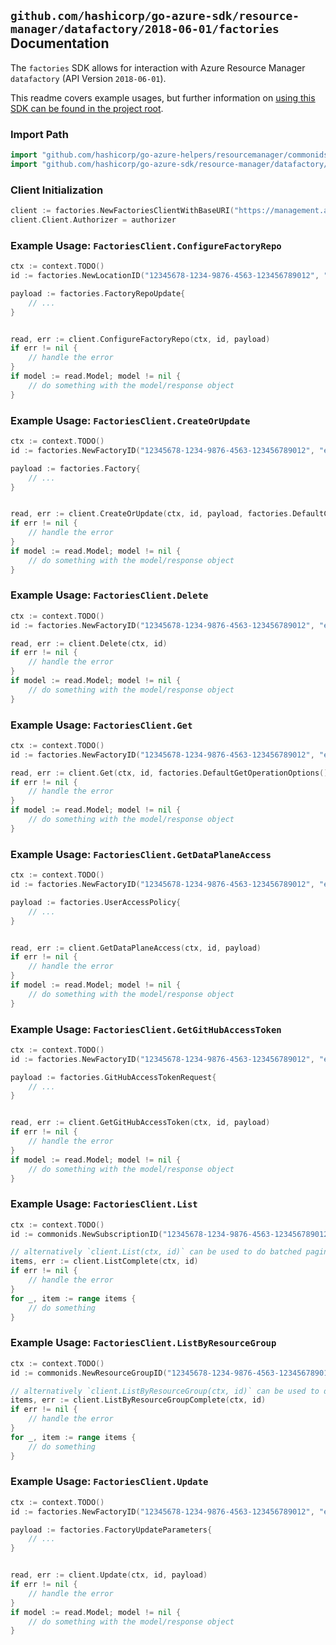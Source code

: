 
## `github.com/hashicorp/go-azure-sdk/resource-manager/datafactory/2018-06-01/factories` Documentation

The `factories` SDK allows for interaction with Azure Resource Manager `datafactory` (API Version `2018-06-01`).

This readme covers example usages, but further information on [using this SDK can be found in the project root](https://github.com/hashicorp/go-azure-sdk/tree/main/docs).

### Import Path

```go
import "github.com/hashicorp/go-azure-helpers/resourcemanager/commonids"
import "github.com/hashicorp/go-azure-sdk/resource-manager/datafactory/2018-06-01/factories"
```


### Client Initialization

```go
client := factories.NewFactoriesClientWithBaseURI("https://management.azure.com")
client.Client.Authorizer = authorizer
```


### Example Usage: `FactoriesClient.ConfigureFactoryRepo`

```go
ctx := context.TODO()
id := factories.NewLocationID("12345678-1234-9876-4563-123456789012", "locationIdValue")

payload := factories.FactoryRepoUpdate{
	// ...
}


read, err := client.ConfigureFactoryRepo(ctx, id, payload)
if err != nil {
	// handle the error
}
if model := read.Model; model != nil {
	// do something with the model/response object
}
```


### Example Usage: `FactoriesClient.CreateOrUpdate`

```go
ctx := context.TODO()
id := factories.NewFactoryID("12345678-1234-9876-4563-123456789012", "example-resource-group", "factoryValue")

payload := factories.Factory{
	// ...
}


read, err := client.CreateOrUpdate(ctx, id, payload, factories.DefaultCreateOrUpdateOperationOptions())
if err != nil {
	// handle the error
}
if model := read.Model; model != nil {
	// do something with the model/response object
}
```


### Example Usage: `FactoriesClient.Delete`

```go
ctx := context.TODO()
id := factories.NewFactoryID("12345678-1234-9876-4563-123456789012", "example-resource-group", "factoryValue")

read, err := client.Delete(ctx, id)
if err != nil {
	// handle the error
}
if model := read.Model; model != nil {
	// do something with the model/response object
}
```


### Example Usage: `FactoriesClient.Get`

```go
ctx := context.TODO()
id := factories.NewFactoryID("12345678-1234-9876-4563-123456789012", "example-resource-group", "factoryValue")

read, err := client.Get(ctx, id, factories.DefaultGetOperationOptions())
if err != nil {
	// handle the error
}
if model := read.Model; model != nil {
	// do something with the model/response object
}
```


### Example Usage: `FactoriesClient.GetDataPlaneAccess`

```go
ctx := context.TODO()
id := factories.NewFactoryID("12345678-1234-9876-4563-123456789012", "example-resource-group", "factoryValue")

payload := factories.UserAccessPolicy{
	// ...
}


read, err := client.GetDataPlaneAccess(ctx, id, payload)
if err != nil {
	// handle the error
}
if model := read.Model; model != nil {
	// do something with the model/response object
}
```


### Example Usage: `FactoriesClient.GetGitHubAccessToken`

```go
ctx := context.TODO()
id := factories.NewFactoryID("12345678-1234-9876-4563-123456789012", "example-resource-group", "factoryValue")

payload := factories.GitHubAccessTokenRequest{
	// ...
}


read, err := client.GetGitHubAccessToken(ctx, id, payload)
if err != nil {
	// handle the error
}
if model := read.Model; model != nil {
	// do something with the model/response object
}
```


### Example Usage: `FactoriesClient.List`

```go
ctx := context.TODO()
id := commonids.NewSubscriptionID("12345678-1234-9876-4563-123456789012")

// alternatively `client.List(ctx, id)` can be used to do batched pagination
items, err := client.ListComplete(ctx, id)
if err != nil {
	// handle the error
}
for _, item := range items {
	// do something
}
```


### Example Usage: `FactoriesClient.ListByResourceGroup`

```go
ctx := context.TODO()
id := commonids.NewResourceGroupID("12345678-1234-9876-4563-123456789012", "example-resource-group")

// alternatively `client.ListByResourceGroup(ctx, id)` can be used to do batched pagination
items, err := client.ListByResourceGroupComplete(ctx, id)
if err != nil {
	// handle the error
}
for _, item := range items {
	// do something
}
```


### Example Usage: `FactoriesClient.Update`

```go
ctx := context.TODO()
id := factories.NewFactoryID("12345678-1234-9876-4563-123456789012", "example-resource-group", "factoryValue")

payload := factories.FactoryUpdateParameters{
	// ...
}


read, err := client.Update(ctx, id, payload)
if err != nil {
	// handle the error
}
if model := read.Model; model != nil {
	// do something with the model/response object
}
```
